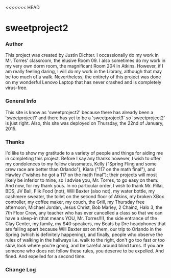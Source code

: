 <<<<<<< HEAD
# sweetproject2
### Author
This project was created by Justin Dichter.  I occassionally do my work in Mr. Torres' classroom, the elusive Room 09.  I also sometimes do my work in my very own dorm room, the magnificant Room 204 in Atkins.  However, if I am really feeling daring, I will do my work in the Library, although that may be too much of a walk.  Nevertheless, the entirety of this project was done on my wonderful Lenovo Laptop that has never crashed and is completely virus-free.
### General Info
This site is know as 'sweetproject2' because there has already been a 'sweetproject1' and there has yet to be a 'sweetproject3' so 'sweetproject2' is just right.  Also, this site was deployed on Thursday, the 22nd of January, 2015.
### Thanks
I'd like to show my gratitude to a variety of people and things for aiding me in completing this project.  Before I say any thanks however, I wish to offer my condolences to my fellow classmates, Kelly ("Spring Fling and some crew race are better than Orlando"), Kiara ("117 on the math final"), and Hawley ("wishes he got a 117 on the math final"); their projects will most likely be inferior to mine, so I advise you, Mr. Torres, to go easy on them.  And now, for my thank yous.  In no particular order, I wish to thank Mr. Pillai, BDS, JV Ball, Flik Food (not), Will Baxter (also not), my water bottle, my cashmere sweater, the toilet on the second floor of Atkins, my broken XBox controller, my coffee maker, my couch, the Grill, my Thursday free afternoon, Michael Jordan, Jesus Christ, Bob Marley, 2 Chainz, Halo 3, the 7th Floor Crew, any teacher who has ever cancelled a class so that we can have a sleep-in (that means YOU, Mr. Torres!!!), the side entrance of the Clay Center, my family, my $40 speakers, my Beats by Dre headphones that are falling apart because Will Baxter sat on them, our trip to Orlando in the Spring (which is definitely happening), and finally, people who observe the rules of walking in the hallways i.e. walk to the right, don't go too fast or too slow, look where you're going, and be careful around blind turns.  If you are someone who does not follow these rules, you deserve to be expelled.  And fined.  And expelled for a second time.
### Change Log
